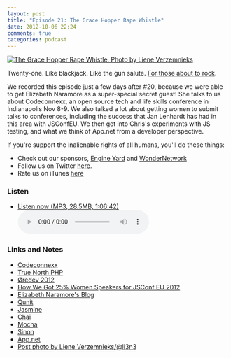 ```yaml
---
layout: post
title: "Episode 21: The Grace Hopper Rape Whistle"
date: 2012-10-06 22:24
comments: true
categories: podcast
---
```


[![The Grace Hopper Rape Whistle. Photo by Liene Verzemnieks](http://farm9.staticflickr.com/8042/8061384680_526555a42c_z.jpg)](http://www.flickr.com/photos/funkatron/8061384680 "The Grace Hopper Rape Whistle. Photo by Liene Verzemnieks")

Twenty-one. Like blackjack. Like the gun salute. [For those about to rock](http://www.youtube.com/watch?v=trVcO02nwAE).

We recorded this episode just a few days after #20, because we were able to get Elizabeth Naramore as a super-special secret guest! She talks to us about Codeconnexx, an open source tech and life skills conference in Indianapolis Nov 8-9. We also talked a lot about getting women to submit talks to conferences, including the success that Jan Lenhardt has had in this area with JSConfEU. We then get into Chris's experiments with JS testing, and what we think of App.net from a developer perspective.

If you're support the inalienable rights of all humans, you'll do these things:

* Check out our sponsors, [Engine Yard](http://www.engineyard.com/) and [WonderNetwork](https://wondernetwork.com/)
* Follow us on Twitter [here](https://twitter.com/dev_hell).
* Rate us on iTunes [here](http://itunes.apple.com/us/podcast/dev-hell/id489840699)

### Listen

* <a href="http://devhell.s3.amazonaws.com/ep21-64mono.mp3" rel="enclosure">Listen now (MP3, 28.5MB, 1:06:42)</a>    
	<audio controls src="http://devhell.s3.amazonaws.com/ep21-64mono.mp3">

### Links and Notes

* [Codeconnexx](http://codeconnexx.com)
* [True North PHP](http://truenorthphp.com)
* [&Oslash;redev 2012](http://oredev.com)
* [How We Got 25% Women Speakers for JSConf EU 2012](http://2012.jsconf.eu/2012/09/17/beating-the-odds-how-we-got-25-percent-women-speakers.html)
* [Elizabeth Naramore's Blog](http://naramore.net/blog/)
* [Qunit](http://qunitjs.com/)
* [Jasmine](http://pivotal.github.com/jasmine/)
* [Chai](http://chaijs.com/)
* [Mocha](http://visionmedia.github.com/mocha/)
* [Sinon](http://sinonjs.org/)
* [App.net](https://join.app.net/)
* [Post photo by Liene Verzemnieks/@li3n3](http://twitter.com/li3n3)